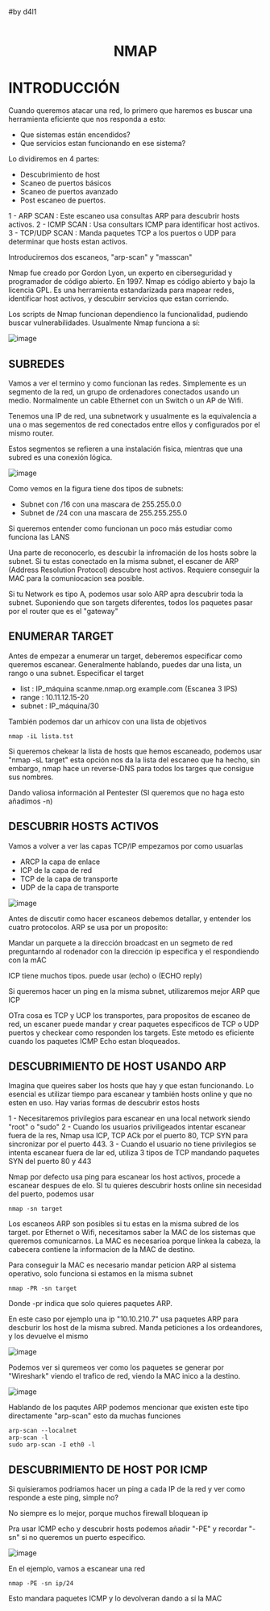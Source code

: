 #by d4l1

<p align="center"><img src=""></p>

<h1 align="center">NMAP</h1>

# INTRODUCCIÓN

Cuando queremos atacar una red, lo primero que haremos es buscar una herramienta eficiente que nos responda a esto: 

- Que sistemas están encendidos?
- Que servicios estan funcionando en ese sistema?

Lo dividiremos en 4 partes:

- Descubrimiento de host
- Scaneo de puertos básicos
- Scaneo de puertos avanzado
- Post escaneo de puertos.

1 - ARP SCAN : Este escaneo usa consultas ARP para descubrir hosts activos.
2 - ICMP SCAN : Usa consultars ICMP para identificar host activos.
3 - TCP/UDP SCAN : Manda paquetes TCP a los puertos o UDP para determinar que hosts estan activos.

Introduciremos dos escaneos, "arp-scan" y "masscan" 

Nmap fue creado por Gordon Lyon, un experto en ciberseguridad y programador de código abierto. En 1997. Nmap es código abierto y bajo la licencia GPL. Es una herramienta estandarizada para mapear redes, identificar host activos, y descubirr servicios que estan corriendo.

Los scripts de Nmap funcionan dependienco la funcionalidad, pudiendo buscar vulnerabilidades. Usualmente Nmap funciona a sí:

![image](https://github.com/user-attachments/assets/c2d79b85-0668-484c-87b5-c708ff2e55a8)

## SUBREDES

Vamos a ver el termino y como funcionan las redes. Simplemente es un segmento de la red, un grupo de ordenadores conectados usando un medio. Normalmente un cable Ethernet con un Switch o un AP de Wifi. 

Tenemos una IP de red, una subnetwork y usualmente es la equivalencia a una o mas segementos de red conectados entre ellos y configurados por el mismo router.

Estos segmentos se refieren a una instalación fisica, mientras que una subred es una conexión lógica.

![image](https://github.com/user-attachments/assets/0ed08d74-17cd-44c3-a4be-9f15a3e73f61)

Como vemos en la figura tiene dos tipos de subnets:

- Subnet con /16 con una mascara de 255.255.0.0
- Subnet de /24 con una mascara de 255.255.255.0

Si queremos entender como funcionan un poco más estudiar como funciona las LANS

Una parte de reconocerlo, es descubir la infromación de los hosts sobre la subnet. Si tu estas conectado en la misma subnet, el escaner de ARP (Address Resolution Protocol) descubre host activos. Requiere conseguir la MAC para la comuniocacion sea posible.

Si tu Network es tipo A, podemos usar solo ARP apra descubrir toda la subnet. Suponiendo que son targets diferentes, todos los paquetes pasar por el router que es el "gateway"

## ENUMERAR TARGET

Antes de empezar a enumerar un target, deberemos especificar como queremos escanear. Generalmente hablando, puedes dar una lista, un rango o una subnet. Especificar el target

- list : IP_máquina scanme.nmap.org example.com (Escanea 3 IPS)
- range : 10.11.12.15-20
- subnet : IP_máquina/30

También podemos dar un arhicov con una lista de objetivos

```
nmap -iL lista.tst
```

Si queremos chekear la lista de hosts que hemos escaneado, podemos usar "nmap -sL target" esta opción nos da la lista del escaneo que ha hecho, sin embargo, nmap hace un reverse-DNS para todos los targes que consigue sus nombres.

Dando valiosa información al Pentester (SI queremos que no haga esto añadimos -n)

## DESCUBRIR HOSTS ACTIVOS

Vamos a volver a ver las capas TCP/IP empezamos por como usuarlas

- ARCP la capa de enlace
- ICP de la capa de red
- TCP de la capa de transporte
- UDP de la capa de transporte

![image](https://github.com/user-attachments/assets/5c2be6e2-69ed-4397-be28-a12fe886ca15)

Antes de discutir como hacer escaneos debemos detallar, y entender los cuatro protocolos. ARP se usa por un proposito: 

Mandar un parquete a la dirección broadcast en un segmeto de red preguntarndo al rodenador con la dirección ip especifica y el respondiendo con la mAC

ICP tiene muchos tipos. puede usar (echo) o (ECHO reply)

Si queremos hacer un ping en la misma subnet, utilizaremos mejor ARP que ICP

OTra cosa es TCP y UCP los transportes, para propositos de escaneo de red, un escaner puede mandar y crear paquetes especificos de TCP o UDP puertos y checkear como responden los targets. Este metodo es eficiente cuando los paquetes ICMP Echo estan bloqueados.

## DESCUBRIMIENTO DE HOST USANDO ARP

Imagina que queires saber los hosts que hay y que estan funcionando. Lo esencial es utilizar tiempo para escanear y también hosts online y que no esten en uso. Hay varias formas de descubrir estos hosts

1 - Necesitaremos privilegios para escanear en una local network siendo "root" o "sudo"
2 - Cuando los usuarios priviligeados intentar escanear fuera de la res, Nmap usa ICP, TCP ACk por el puerto 80, TCP SYN para sincronizar por el puerto 443.
3 - Cuando el usuario no tiene privilegios se intenta escanear fuera de lar ed, utiliza 3 tipos de TCP mandando paquetes SYN del puerto 80 y 443

Nmap por defecto usa ping para escanear los host activos, procede a escanear despues de elo. SI tu quieres descubrir hosts online sin necesidad del puerto, podemos usar 
```
nmap -sn target
```

Los escaneos ARP son posibles si tu estas en la misma subred de los target. por Ethernet o Wifi, necesitamos saber la MAC de los sistemas que queremos comunicarnos. La MAC es necesarioa porque linkea la cabeza, la cabecera contiene la informacion de la MAC de destino.

Para conseguir la MAC es necesario mandar peticion ARP al sistema operativo, solo funciona si estamos en la misma subnet

```
nmap -PR -sn target
```
Donde -pr indica que solo quieres paquetes ARP. 

En este caso por ejemplo una ip "10.10.210.7" usa paquetes ARP para descburir los host de la misma subred. Manda peticiones a los ordeandores, y los devuelve el mismo

![image](https://github.com/user-attachments/assets/ee596508-5496-428e-b323-a531a308af90)

Podemos ver si quremeos ver como los paquetes se generar por "Wireshark" viendo el trafico de red, viendo la MAC inico a la destino.

![image](https://github.com/user-attachments/assets/f358af19-410d-4b68-8ac2-01d98bb0b052)

Hablando de los paqutes ARP podemos mencionar que existen este tipo directamente "arp-scan" esto da muchas funciones

```
arp-scan --localnet
arp-scan -l
sudo arp-scan -I eth0 -l
```

## DESCUBRIMIENTO DE HOST POR ICMP

Si quisieramos podriamos hacer un ping a cada IP de la red y ver como responde a este ping, simple no?

No siempre es lo mejor, porque muchos firewall bloquean ip

Pra usar ICMP echo y descubrir hosts podemos añadir "-PE" y recordar "-sn" si no queremos un puerto especifico. 

![image](https://github.com/user-attachments/assets/e64f2953-f8f4-4efd-a7e9-dc5631e1e797)

En el ejemplo, vamos a escanear una red
```
nmap -PE -sn ip/24
```
Esto mandara paquetes ICMP y lo devolveran dando a sí la MAC




